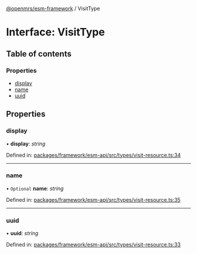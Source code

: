 [@openmrs/esm-framework](../API.md) / VisitType

# Interface: VisitType

## Table of contents

### Properties

- [display](visittype.md#display)
- [name](visittype.md#name)
- [uuid](visittype.md#uuid)

## Properties

### display

• **display**: *string*

Defined in: [packages/framework/esm-api/src/types/visit-resource.ts:34](https://github.com/openmrs/openmrs-esm-core/blob/master/packages/framework/esm-api/src/types/visit-resource.ts#L34)

___

### name

• `Optional` **name**: *string*

Defined in: [packages/framework/esm-api/src/types/visit-resource.ts:35](https://github.com/openmrs/openmrs-esm-core/blob/master/packages/framework/esm-api/src/types/visit-resource.ts#L35)

___

### uuid

• **uuid**: *string*

Defined in: [packages/framework/esm-api/src/types/visit-resource.ts:33](https://github.com/openmrs/openmrs-esm-core/blob/master/packages/framework/esm-api/src/types/visit-resource.ts#L33)
